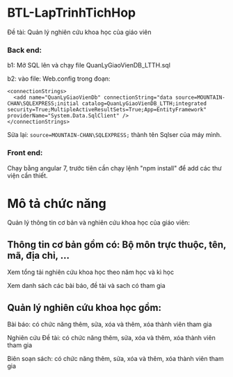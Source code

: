 # BTL-LapTrinhTichHop
Đề tài: Quản lý nghiên cứu khoa học của giáo viên

### Back end:
  b1: Mở SQL lên và chạy file QuanLyGiaoVienDB_LTTH.sql
  
  b2: vào file: Web.config trong đoạn:
  
  ```
<connectionStrings>
    <add name="QuanLyGiaoVienDb" connectionString="data source=MOUNTAIN-CHAN\SQLEXPRESS;initial catalog=QuanLyGiaoVienDB_LTTH;integrated    security=True;MultipleActiveResultSets=True;App=EntityFramework" providerName="System.Data.SqlClient" />
 </connectionStrings>
  ```
  
  Sửa lại: ``` source=MOUNTAIN-CHAN\SQLEXPRESS; ``` thành tên Sqlser của máy mình.
  
  
 ### Front end: 
  Chạy bằng angular 7, trước tiên cần chạy lệnh "npm install" để add các thư viện cần thiết.
  
  
 # Mô tả chức năng
 
 Quản lý thông tin cơ bản và nghiên cứu khoa học của giáo viên:
 
 ## Thông tin cơ bản gồm có: Bộ môn trực thuộc, tên, mã, địa chỉ, ...
 Xem tổng tải nghiên cứu khoa học theo năm học và kì học
 
 Xem danh sách các bài báo, đề tài và sach có tham gia
 
 ## Quản lý nghiên cứu khoa học gồm: 
 
  Bài báo: có chức năng thêm, sửa, xóa và thêm, xóa thành viên tham gia
 
  Nghiên cứu Đề tài: có chức năng thêm, sửa, xóa và thêm, xóa thành viên tham gia
  
  Biên soạn sách: có chức năng thêm, sửa, xóa và thêm, xóa thành viên tham gia
